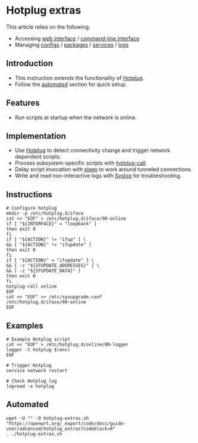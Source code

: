 # Hotplug extras

This article relies on the following:

- Accessing [web interface](/docs/guide-quick-start/walkthrough_login "docs:guide-quick-start:walkthrough_login") / [command-line interface](/docs/guide-quick-start/sshadministration "docs:guide-quick-start:sshadministration")
- Managing [configs](/docs/guide-user/base-system/uci "docs:guide-user:base-system:uci") / [packages](/docs/guide-user/additional-software/managing_packages "docs:guide-user:additional-software:managing_packages") / [services](/docs/guide-user/base-system/managing_services "docs:guide-user:base-system:managing_services") / [logs](/docs/guide-user/base-system/log.essentials "docs:guide-user:base-system:log.essentials")

## Introduction

- This instruction extends the functionality of [Hotplug](/docs/guide-user/base-system/hotplug "docs:guide-user:base-system:hotplug").
- Follow the [automated](/docs/guide-user/advanced/hotplug_extras#automated "docs:guide-user:advanced:hotplug_extras") section for quick setup.

## Features

- Run scripts at startup when the network is online.

## Implementation

- Use [Hotplug](/docs/guide-user/base-system/hotplug "docs:guide-user:base-system:hotplug") to detect connectivity change and trigger network dependent scripts.
- Process subsystem-specific scripts with [hotplug-call](https://github.com/openwrt/openwrt/blob/master/package/base-files/files/sbin/hotplug-call "https://github.com/openwrt/openwrt/blob/master/package/base-files/files/sbin/hotplug-call").
- Delay script invocation with [sleep](http://man.cx/sleep%281%29 "http://man.cx/sleep%281%29") to work around tunneled connections.
- Write and read non-interactive logs with [Syslog](/docs/guide-user/base-system/log.essentials "docs:guide-user:base-system:log.essentials") for troubleshooting.

## Instructions

```
# Configure hotplug
mkdir -p /etc/hotplug.d/iface
cat << "EOF" > /etc/hotplug.d/iface/90-online
if [ "${INTERFACE}" = "loopback" ]
then exit 0
fi
if [ "${ACTION}" != "ifup" ] \
&& [ "${ACTION}" != "ifupdate" ]
then exit 0
fi
if [ "${ACTION}" = "ifupdate" ] \
&& [ -z "${IFUPDATE_ADDRESSES}" ] \
&& [ -z "${IFUPDATE_DATA}" ]
then exit 0
fi
hotplug-call online
EOF
cat << "EOF" >> /etc/sysupgrade.conf
/etc/hotplug.d/iface/90-online
EOF
```

## Examples

```
# Example Hotplug script
cat << "EOF" > /etc/hotplug.d/online/00-logger
logger -t hotplug $(env)
EOF
 
# Trigger Hotplug
service network restart
 
# Check Hotplug log
logread -e hotplug
```

## Automated

```
wget -U "" -O hotplug-extras.sh "https://openwrt.org/_export/code/docs/guide-user/advanced/hotplug_extras?codeblock=0"
. ./hotplug-extras.sh
```
